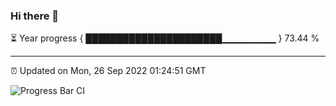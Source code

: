 ### Hi there 👋

⏳ Year progress { ██████████████████████▁▁▁▁▁▁▁▁ } 73.44 %

---

⏰ Updated on Mon, 26 Sep 2022 01:24:51 GMT

![Progress Bar CI](https://github.com/liununu/liununu/workflows/Progress%20Bar%20CI/badge.svg)
